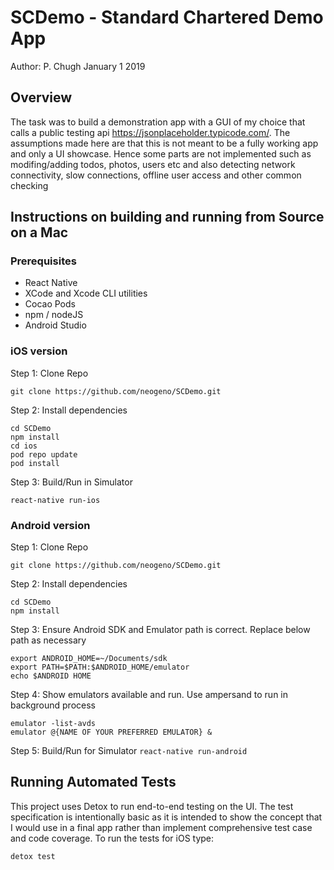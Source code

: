 # SCDemo - Standard Chartered Demo App
Author: P. Chugh January 1 2019

## Overview
The task was to build a demonstration app with a GUI of my choice that calls a public testing api  https://jsonplaceholder.typicode.com/. The assumptions made here are that this is not meant to be a fully working app and only a UI showcase. Hence some parts are not implemented such as modifing/adding todos, photos, users etc and also detecting network connectivity, slow connections, offline user access and other common checking


## Instructions on building and running from Source on a Mac

### Prerequisites
* React Native
* XCode and Xcode CLI utilities
* Cocao Pods
* npm / nodeJS
* Android Studio

### iOS version

Step 1: Clone Repo

``git clone https://github.com/neogeno/SCDemo.git``

Step 2: Install dependencies

```
cd SCDemo
npm install
cd ios
pod repo update
pod install
```

Step 3: Build/Run in Simulator

``react-native run-ios``

### Android version

Step 1: Clone Repo

``git clone https://github.com/neogeno/SCDemo.git``

Step 2: Install dependencies

```
cd SCDemo
npm install
```

Step 3: Ensure Android SDK and Emulator path is correct. Replace below path as necessary
```
export ANDROID_HOME=~/Documents/sdk
export PATH=$PATH:$ANDROID_HOME/emulator
echo $ANDROID HOME
```

Step 4: Show emulators available and run. Use ampersand to run in background process
```
emulator -list-avds
emulator @{NAME OF YOUR PREFERRED EMULATOR} &
```

Step 5: Build/Run for Simulator
``react-native run-android``

## Running Automated Tests

This project uses Detox to run end-to-end testing on the UI. The test specification is intentionally basic as it is intended to show the concept that I would use in a final app rather than implement comprehensive test case and code coverage. To run the tests for iOS type:

``detox test``



